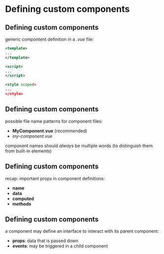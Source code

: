 # Defining custom components

## Defining custom components

generic compontent definition in a _.vue_ file:

```xml
<template>
...
</template>

<script>
...
</script>

<style scoped>
...
</style>
```

## Defining custom components

possible file name patterns for component files:

- **MyComponent.vue** (recommended)
- _my-component.vue_

component names should _always_ be multiple words (to distinguish them from built-in elements)

## Defining custom components

recap: important props in component definitions:

- **name**
- **data**
- **computed**
- **methods**

## Defining custom components

a component may define an interface to interact with its parent component:

- **props**: data that is passed down
- **events**: may be triggered in a child component
